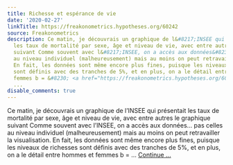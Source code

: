 ```yaml
---
title: Richesse et espérance de vie
date: '2020-02-27'
linkTitle: https://freakonometrics.hypotheses.org/60242
source: Freakonometrics
description: Ce matin, je découvrais un graphique de l&#8217;INSEE qui présentait
  les taux de mortalité par sexe, âge et niveau de vie, avec entre autres le graphique
  suivant Comme souvent avec l&#8217;INSEE, on a accès aux données&#8230; pas celles
  au niveau individuel (malheureusement) mais au moins on peut retravailler la visualisation.
  En fait, les données sont même encore plus fines, puisque les niveaux de richesses
  sont définis avec des tranches de 5%, et en plus, on a le détail entre hommes et
  femmes b = &#8230; <a href="https://freakonometrics.hypotheses.org/60242" class="more-link">Continue
  ...
disable_comments: true
---
```

Ce matin, je découvrais un graphique de l&#8217;INSEE qui présentait les taux de mortalité par sexe, âge et niveau de vie, avec entre autres le graphique suivant Comme souvent avec l&#8217;INSEE, on a accès aux données&#8230; pas celles au niveau individuel (malheureusement) mais au moins on peut retravailler la visualisation. En fait, les données sont même encore plus fines, puisque les niveaux de richesses sont définis avec des tranches de 5%, et en plus, on a le détail entre hommes et femmes b = &#8230; <a href="https://freakonometrics.hypotheses.org/60242" class="more-link">Continue ...